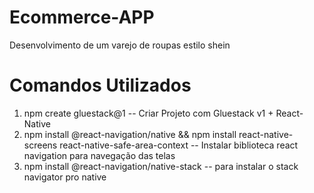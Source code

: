 # Ecommerce-APP
Desenvolvimento de um varejo de roupas estilo shein


# Comandos Utilizados 

1. npm create gluestack@1 -- Criar Projeto com Gluestack v1 + React-Native
2. npm install @react-navigation/native && npm install react-native-screens react-native-safe-area-context -- Instalar biblioteca react navigation para navegação das telas
3. npm install @react-navigation/native-stack -- para instalar o stack navigator pro native